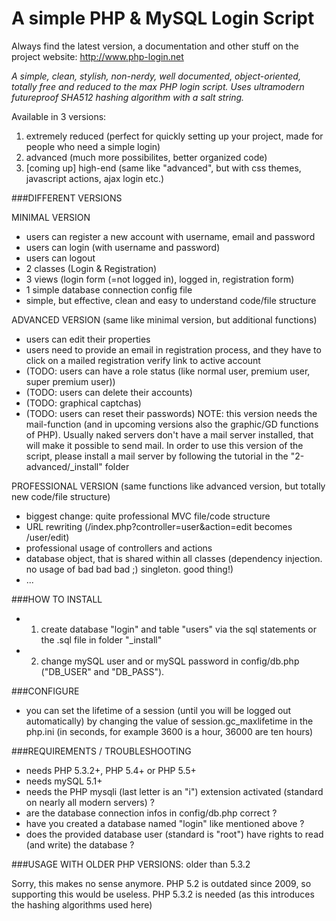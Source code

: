 # A simple PHP & MySQL Login Script #

Always find the latest version, a documentation and other stuff on the project website:
http://www.php-login.net

*A simple, clean, stylish, non-nerdy, well documented, object-oriented, totally free and reduced to the max PHP login script. Uses ultramodern futureproof SHA512 hashing algorithm with a salt string.*

Available in 3 versions: 

1. extremely reduced (perfect for quickly setting up your project, made for people who need a simple login)
2. advanced (much more possibilites, better organized code)
3. [coming up] high-end (same like "advanced", but with css themes, javascript actions, ajax login etc.)

###DIFFERENT VERSIONS

MINIMAL VERSION
* users can register a new account with username, email and password
* users can login (with username and password)
* users can logout
* 2 classes (Login & Registration)
* 3 views (login form (=not logged in), logged in, registration form)
* 1 simple database connection config file
* simple, but effective, clean and easy to understand code/file structure

ADVANCED VERSION (same like minimal version, but additional functions)
* users can edit their properties
* users need to provide an email in registration process, and they have to click on a mailed registration verify link to active account
* (TODO: users can have a role status (like normal user, premium user, super premium user))
* (TODO: users can delete their accounts)
* (TODO: graphical captchas)
* (TODO: users can reset their passwords)
NOTE: this version needs the mail-function (and in upcoming versions also the graphic/GD functions of PHP).
Usually naked servers don't have a mail server installed, that will make it possible to send mail.
In order to use this version of the script, please install a mail server by following the tutorial in the "2-advanced/_install" folder

PROFESSIONAL VERSION (same functions like advanced version, but totally new code/file structure)
* biggest change: quite professional MVC file/code structure
* URL rewriting (/index.php?controller=user&action=edit becomes /user/edit)
* professional usage of controllers and actions
* database object, that is shared within all classes (dependency injection. no usage of bad bad bad ;) singleton. good thing!)
* ...

###HOW TO INSTALL

* 1. create database "login" and table "users" via the sql statements or the .sql file in folder "_install"
* 2. change mySQL user and or mySQL password in config/db.php ("DB_USER" and "DB_PASS").

###CONFIGURE

* you can set the lifetime of a session (until you will be logged out automatically) by changing the value of session.gc_maxlifetime in the php.ini (in seconds, for example 3600 is a hour, 36000 are ten hours)

###REQUIREMENTS / TROUBLESHOOTING

* needs PHP 5.3.2+, PHP 5.4+ or PHP 5.5+
* needs mySQL 5.1+
* needs the PHP mysqli (last letter is an "i") extension activated (standard on nearly all modern servers) ?
* are the database connection infos in config/db.php correct ?
* have you created a database named "login" like mentioned above ?
* does the provided database user (standard is "root") have rights to read (and write) the database ?

###USAGE WITH OLDER PHP VERSIONS: older than 5.3.2

Sorry, this makes no sense anymore. PHP 5.2 is outdated since 2009, so supporting this would be useless.
PHP 5.3.2 is needed (as this introduces the hashing algorithms used here)

